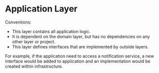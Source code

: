 ﻿# Application Layer

Conventions:
 - This layer contains all application logic.
 - It is dependent on the domain layer, but has no dependencies on any other layer or project.
 - This layer defines interfaces that are implemented by outside layers. 

For example, if the application need to access a notification service, a new interface would be added to application and an implementation would be created within infrastructure.